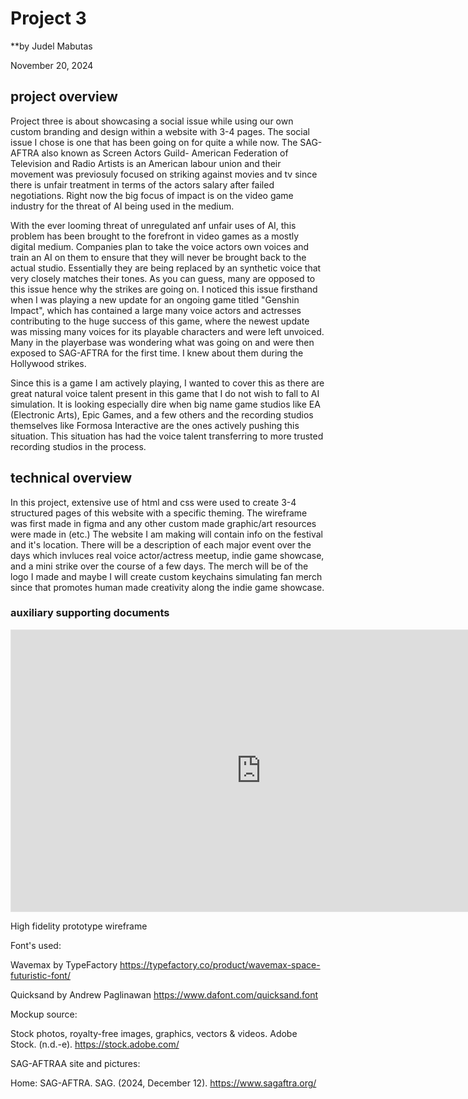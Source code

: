 # Project 3
**by Judel Mabutas

November 20, 2024 

## project overview
Project three is about showcasing a social issue while using our own custom branding and design within a website with 3-4 pages. The social issue I chose is one that has been going on for quite a while now. The SAG-AFTRA also known as Screen Actors Guild- American Federation of Television and Radio Artists is an American labour union and their movement was previosuly focused on striking against movies and tv since there is unfair treatment in terms of the actors salary after failed negotiations. Right now the big focus of impact is on the video game industry for the threat of AI being used in the medium.

With the ever looming threat of unregulated anf unfair uses of AI, this problem has been brought to the forefront in video games as a mostly digital medium. Companies plan to take the voice actors own voices and train an AI on them to ensure that they will never be brought back to the actual studio. Essentially they are being replaced by an synthetic voice that very closely matches their tones. As you can guess, many are opposed to this issue hence why the strikes are going on. I noticed this issue firsthand when I was playing a new update for an ongoing game titled "Genshin Impact", which has contained a large many voice actors and actresses contributing to the huge success of this game, where the newest update was missing many voices for its playable characters and were left unvoiced. Many in the playerbase was wondering what was going on and were then exposed to SAG-AFTRA for the first time. I knew about them during the Hollywood strikes. 

Since this is a game I am actively playing, I wanted to cover this as there are great natural voice talent present in this game that I do not wish to fall to AI simulation. It is looking especially dire when big name game studios like EA (Electronic Arts), Epic Games, and a few others and the recording studios themselves like Formosa Interactive are the ones actively pushing this situation. This situation has had the voice talent transferring to more trusted recording studios in the process.


## technical overview
In this project, extensive use of html and css were used to create 3-4 structured pages of this website with a specific theming. The wireframe was first made in figma and any other custom made graphic/art resources were made in (etc.) The website I am making will contain info on the festival and it's location. There will be a description of each major event over the days which invluces real voice actor/actress meetup, indie game showcase, and a mini strike over the course of a few days. The merch will be of the logo I made and maybe I will create custom keychains simulating fan merch since that promotes human made creativity along the indie game showcase.

### auxiliary supporting documents

<iframe style="border: 1px solid rgba(0, 0, 0, 0.1);" width="800" height="450" src="https://embed.figma.com/design/xxeyxnWxuw7tsQGDzHnwdP/SAG-AFTRA-Festival?node-id=0-1&embed-host=share" allowfullscreen></iframe>

High fidelity prototype wireframe

Font's used:

Wavemax by TypeFactory
 https://typefactory.co/product/wavemax-space-futuristic-font/

Quicksand by Andrew Paglinawan
 https://www.dafont.com/quicksand.font

Mockup source:

Stock photos, royalty-free images, graphics, vectors & videos. Adobe Stock. (n.d.-e). https://stock.adobe.com/ 

SAG-AFTRAA site and pictures:

Home: SAG-AFTRA. SAG. (2024, December 12). https://www.sagaftra.org/ 

